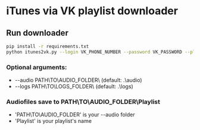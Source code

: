 # iTunes via VK playlist downloader

## Run downloader
```bash
pip install -r requirements.txt
python itunes2vk.py --login VK_PHONE_NUMBER --password VK_PASSWORD --playlist PATH\TO\Playlist.txt
```

### Optional arguments:
- --audio PATH\TO\AUDIO_FOLDER\ (default: .\audio)
- --logs PATH\TO\LOGS_FOLDER\ (default: .\logs)

### Audiofiles save to PATH\TO\AUDIO_FOLDER\Playlist 
- 'PATH\TO\AUDIO_FOLDER\' is your --audio folder 
- 'Playlist' is your playlist's name

